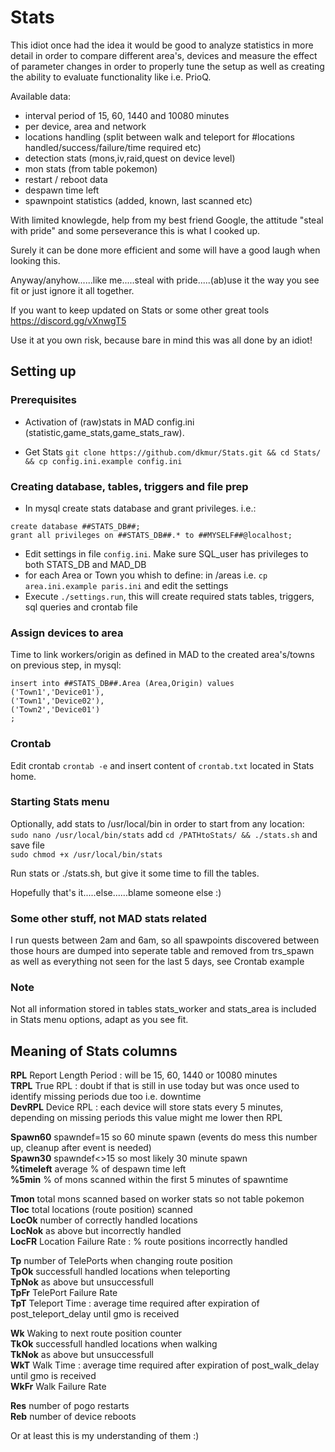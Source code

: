 # Stats

This idiot once had the idea it would be good to analyze statistics in more detail in order to compare different area's, devices and measure the effect of parameter changes in order to properly tune the setup as well as creating the ability to evaluate functionality like i.e. PrioQ.

Available data:  
- interval period of 15, 60, 1440 and 10080 minutes  
- per device, area and network  
- locations handling (split between walk and teleport for #locations handled/success/failure/time required etc)  
- detection stats (mons,iv,raid,quest on device level)  
- mon stats (from table pokemon)  
- restart / reboot data  
- despawn time left  
- spawnpoint statistics (added, known, last scanned etc)  


With limited knowlegde, help from my best friend Google, the attitude "steal with pride" and some perseverance this is what I cooked up.

Surely it can be done more efficient and some will have a good laugh when looking this. 

Anyway/anyhow......like me.....steal with pride.....(ab)use it the way you see fit or just ignore it all together.  
  
If you want to keep updated on Stats or some other great tools https://discord.gg/vXnwgT5  
  
  
Use it at you own risk, because bare in mind this was all done by an idiot!

## Setting up

### Prerequisites
- Activation of (raw)stats in MAD config.ini (statistic,game_stats,game_stats_raw).

- Get Stats ``git clone https://github.com/dkmur/Stats.git && cd Stats/ && cp config.ini.example config.ini``

### Creating database, tables, triggers and file prep

- In mysql create stats database and grant privileges. i.e.:  
```
create database ##STATS_DB##;
grant all privileges on ##STATS_DB##.* to ##MYSELF##@localhost;
```  
- Edit settings in file ``config.ini``. Make sure SQL_user has privileges to both STATS_DB and MAD_DB  
- for each Area or Town you whish to define: in /areas i.e. ``cp area.ini.example paris.ini`` and edit the settings  
- Execute ``./settings.run``, this will create required stats tables, triggers, sql queries and crontab file    

### Assign devices to area

Time to link workers/origin as defined in MAD to the created area's/towns on previous step, in mysql:
```
insert into ##STATS_DB##.Area (Area,Origin) values
('Town1','Device01'),
('Town1','Device02'),
('Town2','Device01')
;
```

### Crontab

Edit crontab ``crontab -e`` and insert content of ``crontab.txt`` located in Stats home.


### Starting Stats menu

Optionally, add stats to /usr/local/bin in order to start from any location:  
``sudo nano /usr/local/bin/stats`` add ``cd /PATHtoStats/ && ./stats.sh`` and save file  
``sudo chmod +x /usr/local/bin/stats``  

Run stats or ./stats.sh, but give it some time to fill the tables.

Hopefully that's it.....else......blame someone else :)  


### Some other stuff, not MAD stats related

I run quests between 2am and 6am, so all spawpoints discovered between those hours are dumped into seperate table and removed from trs_spawn as well as everything not seen for the last 5 days, see Crontab example  

### Note

Not all information stored in tables stats_worker and stats_area is included in Stats menu options, adapt as you see fit.  



## Meaning of Stats columns


**RPL** Report Length Period : will be 15, 60, 1440 or 10080 minutes  
**TRPL** True RPL : doubt if that is still in use today but was once used to identify missing periods due too i.e. downtime  
**DevRPL** Device RPL : each device will store stats every 5 minutes, depending on missing periods this value might me lower then RPL  

**Spawn60** spawndef=15 so 60 minute spawn (events do mess this number up, cleanup after event is needed)  
**Spawn30** spawndef<>15 so most likely 30 minute spawn  
**%timeleft** average % of despawn time left  
**%5min** % of mons scanned within the first 5 minutes of spawntime  

**Tmon** total mons scanned based on worker stats so not table pokemon  
**Tloc** total locations (route position) scanned  
**LocOk** number of correctly handled locations  
**LocNok** as above but incorrectly handled  
**LocFR** Location Failure Rate : % route positions incorrectly handled  

**Tp** number of TelePorts when changing route position  
**TpOk** successfull handled locations when teleporting  
**TpNok** as above but unsuccessfull  
**TpFr** TelePort Failure Rate  
**TpT** Teleport Time : average time required after expiration of post_teleport_delay until gmo is received  

**Wk** Waking to next route position counter  
**TkOk** successfull handled locations when walking  
**TkNok** as above but unsuccessfull  
**WkT** Walk Time : average time required after expiration of post_walk_delay until gmo is received  
**WkFr** Walk Failure Rate  

**Res** number of pogo restarts  
**Reb** number of device reboots  

Or at least this is my understanding of them :)

